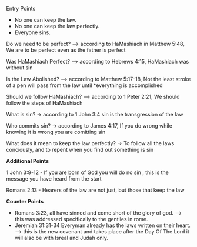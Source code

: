 Entry Points
- No one can keep the law.
- No one can keep the law perfectly.
- Everyone sins.


Do we need to be perfect? --> according to HaMashiach in Matthew 5:48, We are to be perfect even as the father is perfect  

Was HaMashiach Perfect? --> according to Hebrews 4:15, HaMashiach was without sin  

Is the Law Abolished? --> according to Matthew 5:17-18, Not the least stroke of a pen will pass from the law until *everything is accomplished  

Should we follow HaMashiach? --> according to 1 Peter 2:21, We should follow the steps of HaMashiach  

What is sin? -> according to 1 John 3:4 sin is the transgression of the law  

Who commits sin? -> according to James 4:17, If you do wrong while knowing it is wrong you are comitting sin   

What does it mean to keep the law perfectly? -> To follow all the laws conciously, and to repent when you find out something is sin  


**Additional Points** 

1 John 3:9-12 - If you are born of God you will do no sin , this is the message you have heard from the start

Romans 2:13 - Hearers of the law are not just, but those that keep the law  
  
  
**Counter Points**
- Romans 3:23, all have sinned and come short of the glory of god. --> this was addressed specifically to the gentiles in rome.
- Jeremiah 31:31-34 Everyman already has the laws written on their heart. --> this is the new covenant and takes place after the Day Of The Lord it will also be with Isreal and Judah only. 
